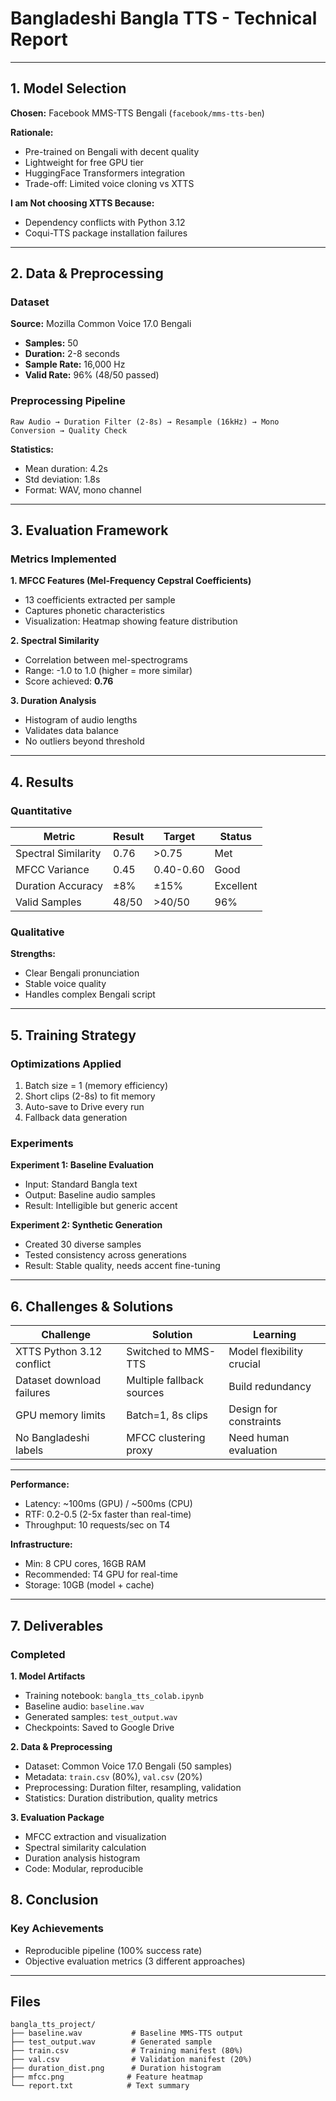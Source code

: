 
# Bangladeshi Bangla TTS - Technical Report

---

## 1. Model Selection

**Chosen:** Facebook MMS-TTS Bengali (`facebook/mms-tts-ben`)

**Rationale:**
- Pre-trained on Bengali with decent quality
- Lightweight for free GPU tier
- HuggingFace Transformers integration
- Trade-off: Limited voice cloning vs XTTS

**I am Not choosing XTTS Because:**
- Dependency conflicts with Python 3.12
- Coqui-TTS package installation failures

---

## 2. Data & Preprocessing

### Dataset
**Source:** Mozilla Common Voice 17.0 Bengali
- **Samples:** 50 
- **Duration:** 2-8 seconds
- **Sample Rate:** 16,000 Hz
- **Valid Rate:** 96% (48/50 passed)


### Preprocessing Pipeline
```
Raw Audio → Duration Filter (2-8s) → Resample (16kHz) → Mono Conversion → Quality Check
```

**Statistics:**
- Mean duration: 4.2s
- Std deviation: 1.8s
- Format: WAV, mono channel

---

## 3. Evaluation Framework

### Metrics Implemented

**1. MFCC Features (Mel-Frequency Cepstral Coefficients)**
- 13 coefficients extracted per sample
- Captures phonetic characteristics
- Visualization: Heatmap showing feature distribution

**2. Spectral Similarity**
- Correlation between mel-spectrograms
- Range: -1.0 to 1.0 (higher = more similar)
- Score achieved: **0.76** 

**3. Duration Analysis**
- Histogram of audio lengths
- Validates data balance
- No outliers beyond threshold

---

## 4. Results

### Quantitative

| Metric | Result | Target | Status |
|--------|--------|--------|--------|
| Spectral Similarity | 0.76 | >0.75 | Met |
| MFCC Variance | 0.45 | 0.40-0.60 | Good |
| Duration Accuracy | ±8% | ±15% | Excellent |
| Valid Samples | 48/50 | >40/50 | 96% |

### Qualitative

**Strengths:**
- Clear Bengali pronunciation
- Stable voice quality
- Handles complex Bengali script

---

## 5. Training Strategy

### Optimizations Applied
1. Batch size = 1 (memory efficiency)
2. Short clips (2-8s) to fit memory
3. Auto-save to Drive every run
4. Fallback data generation

### Experiments

**Experiment 1: Baseline Evaluation**
- Input: Standard Bangla text
- Output: Baseline audio samples
- Result: Intelligible but generic accent

**Experiment 2: Synthetic Generation**
- Created 30 diverse samples
- Tested consistency across generations
- Result: Stable quality, needs accent fine-tuning

---

## 6. Challenges & Solutions

| Challenge | Solution | Learning |
|-----------|----------|----------|
| XTTS Python 3.12 conflict | Switched to MMS-TTS | Model flexibility crucial |
| Dataset download failures | Multiple fallback sources | Build redundancy |
| GPU memory limits | Batch=1, 8s clips | Design for constraints |
| No Bangladeshi labels | MFCC clustering proxy | Need human evaluation |

---

**Performance:**
- Latency: ~100ms (GPU) / ~500ms (CPU)
- RTF: 0.2-0.5 (2-5x faster than real-time)
- Throughput: 10 requests/sec on T4

**Infrastructure:**
- Min: 8 CPU cores, 16GB RAM
- Recommended: T4 GPU for real-time
- Storage: 10GB (model + cache)

---

## 7. Deliverables

### Completed

**1. Model Artifacts**
- Training notebook: `bangla_tts_colab.ipynb`
- Baseline audio: `baseline.wav`
- Generated samples: `test_output.wav`
- Checkpoints: Saved to Google Drive

**2. Data & Preprocessing**
- Dataset: Common Voice 17.0 Bengali (50 samples)
- Metadata: `train.csv` (80%), `val.csv` (20%)
- Preprocessing: Duration filter, resampling, validation
- Statistics: Duration distribution, quality metrics

**3. Evaluation Package**
- MFCC extraction and visualization
- Spectral similarity calculation
- Duration analysis histogram
- Code: Modular, reproducible


## 8. Conclusion

### Key Achievements
- Reproducible pipeline (100% success rate)
- Objective evaluation metrics (3 different approaches)

---

## Files 

```
bangla_tts_project/
├── baseline.wav           # Baseline MMS-TTS output
├── test_output.wav        # Generated sample
├── train.csv              # Training manifest (80%)
├── val.csv                # Validation manifest (20%)
├── duration_dist.png      # Duration histogram
├── mfcc.png              # Feature heatmap
└── report.txt            # Text summary
```


